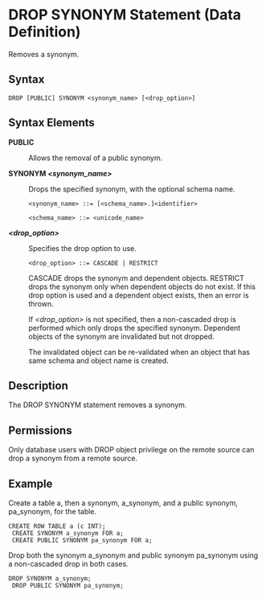 <!-- loio20d7e172751910148bccb49de92d9859 -->

# DROP SYNONYM Statement \(Data Definition\)

Removes a synonym.



<a name="loio20d7e172751910148bccb49de92d9859__sql_drop_synonym_1sql_drop_synonym_syntax"/>

## Syntax

```
DROP [PUBLIC] SYNONYM <synonym_name> [<drop_option>]
```



<a name="loio20d7e172751910148bccb49de92d9859__sql_drop_synonym_1sql_drop_synonym_syntax_elements"/>

## Syntax Elements


<dl>
<dt><b>

PUBLIC

</b></dt>
<dd>

Allows the removal of a public synonym.



</dd><dt><b>

SYNONYM *<synonym\_name\>*

</b></dt>
<dd>

Drops the specified synonym, with the optional schema name.

```
<synonym_name> ::= [<schema_name>.]<identifier>

<schema_name> ::= <unicode_name>
```



</dd><dt><b>

*<drop\_option\>*

</b></dt>
<dd>

Specifies the drop option to use.

```
<drop_option> ::= CASCADE | RESTRICT
```

CASCADE drops the synonym and dependent objects. RESTRICT drops the synonym only when dependent objects do not exist. If this drop option is used and a dependent object exists, then an error is thrown.

If *<drop\_option\>* is not specified, then a non-cascaded drop is performed which only drops the specified synonym. Dependent objects of the synonym are invalidated but not dropped.

The invalidated object can be re-validated when an object that has same schema and object name is created.



</dd>
</dl>



<a name="loio20d7e172751910148bccb49de92d9859__sql_drop_synonym_1sql_drop_synonym_description"/>

## Description

The DROP SYNONYM statement removes a synonym.



<a name="loio20d7e172751910148bccb49de92d9859__section_twj_1xx_vcb"/>

## Permissions

Only database users with DROP object privilege on the remote source can drop a synonym from a remote source.



<a name="loio20d7e172751910148bccb49de92d9859__sql_drop_synonym_1sql_drop_synonym_examples"/>

## Example

Create a table a, then a synonym, a\_synonym, and a public synonym, pa\_synonym, for the table.

```
CREATE ROW TABLE a (c INT);
 CREATE SYNONYM a_synonym FOR a;
 CREATE PUBLIC SYNONYM pa_synonym FOR a;
```

Drop both the synonym a\_synonym and public synonym pa\_synonym using a non-cascaded drop in both cases.

```
DROP SYNONYM a_synonym;
 DROP PUBLIC SYNONYM pa_synonym;
```

